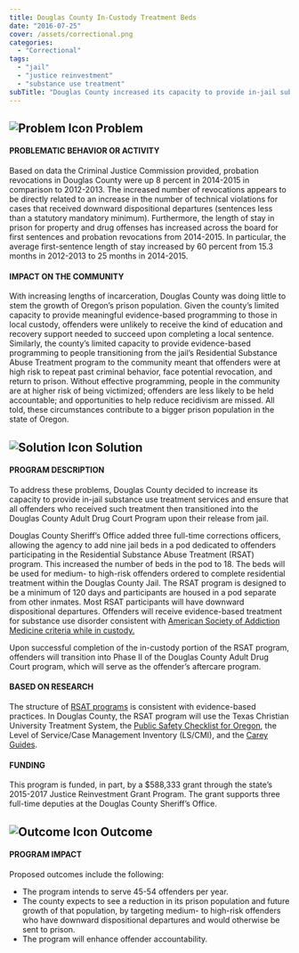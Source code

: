 ```yaml
---
title: Douglas County In-Custody Treatment Beds
date: "2016-07-25"
cover: /assets/correctional.png
categories:
  - "Correctional"
tags:
  - "jail"
  - "justice reinvestment"
  - "substance use treatment"
subTitle: "Douglas County increased its capacity to provide in-jail substance use treatment services and ensure that all offenders who received such treatment then transitioned into the Douglas County Adult Drug Court Program upon their release from jail."
---
```

## ![Problem Icon](https://github.com/google/material-design-icons/raw/master/alert/1x_web/ic_error_outline_black_48dp.png "Problem") Problem

#### PROBLEMATIC BEHAVIOR OR ACTIVITY

Based on data the Criminal Justice Commission provided, probation revocations in Douglas County were up 8 percent in 2014-2015 in comparison to 2012-2013. The increased number of revocations appears to be directly related to an increase in the number of technical violations for cases that received downward dispositional departures (sentences less than a statutory mandatory minimum). Furthermore, the length of stay in prison for property and drug offenses has increased across the board for first sentences and probation revocations from 2014-2015. In particular, the average first-sentence length of stay increased by 60 percent from 15.3 months in 2012-2013 to 25 months in 2014-2015.

#### IMPACT ON THE COMMUNITY

With increasing lengths of incarceration, Douglas County was doing little to stem the growth of Oregon’s prison population. Given the county’s limited capacity to provide meaningful evidence-based programming to those in local custody, offenders were unlikely to receive the kind of education and recovery support needed to succeed upon completing a local sentence. Similarly, the county’s limited capacity to provide evidence-based programming to people transitioning from the jail’s Residential Substance Abuse Treatment program to the community meant that offenders were at high risk to repeat past criminal behavior, face potential revocation, and return to prison. Without effective programming, people in the community are at higher risk of being victimized; offenders are less likely to be held accountable; and opportunities to help reduce recidivism are missed. All told, these circumstances contribute to a bigger prison population in the state of Oregon.

## ![Solution Icon](https://github.com/google/material-design-icons/raw/master/action/1x_web/ic_lightbulb_outline_black_48dp.png "Solution") Solution

#### PROGRAM DESCRIPTION

To address these problems, Douglas County decided to increase its capacity to provide in-jail substance use treatment services and ensure that all offenders who received such treatment then transitioned into the Douglas County Adult Drug Court Program upon their release from jail.

Douglas County Sheriff’s Office added three full-time corrections officers, allowing the agency to add nine jail beds in a pod dedicated to offenders participating in the Residential Substance Abuse Treatment (RSAT) program. This increased the number of beds in the pod to 18. The beds will be used for medium- to high-risk offenders ordered to complete residential treatment within the Douglas County Jail. The RSAT program is designed to be a minimum of 120 days and participants are housed in a pod separate from other inmates. Most RSAT participants will have downward dispositional departures. Offenders will receive evidence-based treatment for substance use disorder consistent with [American Society of Addiction Medicine criteria while in custody.](http://www.asam.org/quality-practice/guidelines-and-consensus-documents/the-asam-criteria)

Upon successful completion of the in-custody portion of the RSAT program, offenders will transition into Phase II of the Douglas County Adult Drug Court program, which will serve as the offender’s aftercare program.

#### BASED ON RESEARCH

The structure of [RSAT programs](http://www.rsat-tta.com/Home) is consistent with evidence-based practices. In Douglas County, the RSAT program will use the Texas Christian University Treatment System, the [Public Safety Checklist for Oregon](https://risktool.ocjc.state.or.us/psc/), the Level of Service/Case Management Inventory (LS/CMI), and the [Carey Guides](http://www.careygrouppublishing.net/the-carey-guides).

#### FUNDING

This program is funded, in part, by a $588,333 grant through the state’s 2015-2017 Justice Reinvestment Grant Program. The grant supports three full-time deputies at the Douglas County Sheriff’s Office.

## ![Outcome Icon](https://github.com/google/material-design-icons/raw/master/action/1x_web/ic_view_list_black_48dp.png "Outcome") Outcome

#### PROGRAM IMPACT

Proposed outcomes include the following:

* The program intends to serve 45-54 offenders per year.
* The county expects to see a reduction in its prison population and future growth of that population, by targeting medium- to high-risk offenders who have downward dispositional departures and would otherwise be sent to prison.
* The program will enhance offender accountability.
